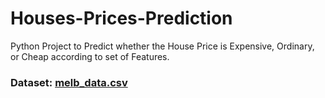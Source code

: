 # Houses-Prices-Prediction
Python Project to Predict whether the House Price is Expensive, Ordinary, or Cheap according to set of Features.
### Dataset: [melb_data.csv](https://github.com/JudyAlashqar/Houses-Prices-Prediction/files/13058402/melb_data.csv)
